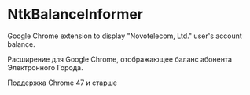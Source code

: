# NtkBalanceInformer
Google Chrome extension to display "Novotelecom, Ltd." user's account balance.

Расширение для Google Chrome, отображающее баланс абонента Электронного Города.

Поддержка Chrome 47 и старше